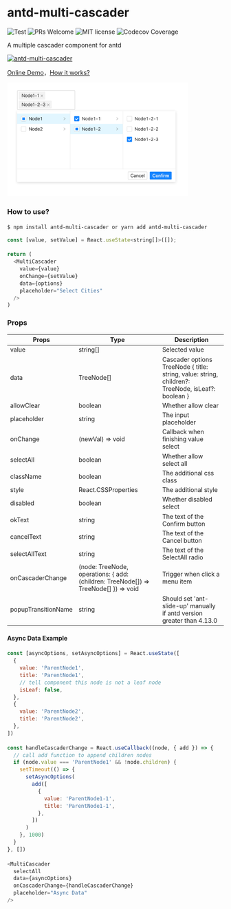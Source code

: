 # antd-multi-cascader

![Test](https://github.com/HelKyle/antd-multi-cascader/workflows/Test/badge.svg) ![PRs Welcome](https://img.shields.io/badge/PRs-welcome-ff69b4.svg) ![MIT license](https://img.shields.io/badge/License-MIT-blue.svg)
![Codecov Coverage](https://img.shields.io/codecov/c/github/HelKyle/antd-multi-cascader/master.svg)

A multiple cascader component for antd

[![antd-multi-cascader](https://nodei.co/npm/antd-multi-cascader.png)](https://npmjs.org/package/antd-multi-cascader)

<a href="https://codesandbox.io/s/dreamy-jennings-2y1ff?file=/src/App.tsx" target="_blank">Online Demo</a>，<a href="https://juejin.cn/post/6914994241940750343" target="_blank">How it works?</a>

<div style="max-width: 420px">
  <img src="https://raw.githubusercontent.com/HelKyle/antd-multi-cascader/main/demo.png" alt="demo" />
</div>

### How to use?

```
$ npm install antd-multi-cascader or yarn add antd-multi-cascader
```

```js
const [value, setValue] = React.useState<string[]>([]);

return (
  <MultiCascader
    value={value}
    onChange={setValue}
    data={options}
    placeholder="Select Cities"
  />
)
```

### Props

| Props               | Type                                                                                | Description                                                                                       |
| ------------------- | ----------------------------------------------------------------------------------- | ------------------------------------------------------------------------------------------------- |
| value               | string[]                                                                            | Selected value                                                                                    |
| data                | TreeNode[]                                                                          | Cascader options TreeNode { title: string, value: string, children?: TreeNode, isLeaf?: boolean } |
| allowClear          | boolean                                                                             | Whether allow clear                                                                               |
| placeholder         | string                                                                              | The input placeholder                                                                             |
| onChange            | (newVal) => void                                                                    | Callback when finishing value select                                                              |
| selectAll           | boolean                                                                             | Whether allow select all                                                                          |
| className           | boolean                                                                             | The additional css class                                                                          |
| style               | React.CSSProperties                                                                 | The additional style                                                                              |
| disabled            | boolean                                                                             | Whether disabled select                                                                           |
| okText              | string                                                                              | The text of the Confirm button                                                                    |
| cancelText          | string                                                                              | The text of the Cancel button                                                                     |
| selectAllText       | string                                                                              | The text of the SelectAll radio                                                                   |
| onCascaderChange    | (node: TreeNode, operations: { add: (children: TreeNode[]) => TreeNode[] }) => void | Trigger when click a menu item                                                                    |
| popupTransitionName | string                                                                              | Should set 'ant-slide-up' manually if antd version greater than 4.13.0                            |

#### Async Data Example

```js
const [asyncOptions, setAsyncOptions] = React.useState([
  {
    value: 'ParentNode1',
    title: 'ParentNode1',
    // tell component this node is not a leaf node
    isLeaf: false,
  },
  {
    value: 'ParentNode2',
    title: 'ParentNode2',
  },
])

const handleCascaderChange = React.useCallback((node, { add }) => {
  // call add function to append children nodes
  if (node.value === 'ParentNode1' && !node.children) {
    setTimeout(() => {
      setAsyncOptions(
        add([
          {
            value: 'ParentNode1-1',
            title: 'ParentNode1-1',
          },
        ])
      )
    }, 1000)
  }
}, [])

<MultiCascader
  selectAll
  data={asyncOptions}
  onCascaderChange={handleCascaderChange}
  placeholder="Async Data"
/>
```
